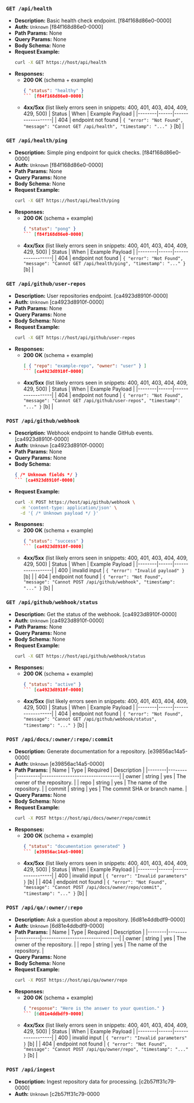 ### `GET /api/health`
- **Description:** Basic health check endpoint. [f84f168d86e0-0000]
- **Auth:** `Unknown` [f84f168d86e0-0000]
- **Path Params:** None
- **Query Params:** None
- **Body Schema:** None
- **Request Example:**
  ```bash
  curl -X GET https://host/api/health
  ```
- **Responses:**
  - **200 OK** (schema + example)
    ```json
    { "status": "healthy" }
    ``` [f84f168d86e0-0000]
  - **4xx/5xx** (list likely errors seen in snippets: 400, 401, 403, 404, 409, 429, 500)
    | Status | When | Example Payload |
    |--------|------|------------------|
    | 404 | endpoint not found | `{ "error": "Not Found", "message": "Cannot GET /api/health", "timestamp": "..." }` [b] |

### `GET /api/health/ping`
- **Description:** Simple ping endpoint for quick checks. [f84f168d86e0-0000]
- **Auth:** `Unknown` [f84f168d86e0-0000]
- **Path Params:** None
- **Query Params:** None
- **Body Schema:** None
- **Request Example:**
  ```bash
  curl -X GET https://host/api/health/ping
  ```
- **Responses:**
  - **200 OK** (schema + example)
    ```json
    { "status": "pong" }
    ``` [f84f168d86e0-0000]
  - **4xx/5xx** (list likely errors seen in snippets: 400, 401, 403, 404, 409, 429, 500)
    | Status | When | Example Payload |
    |--------|------|------------------|
    | 404 | endpoint not found | `{ "error": "Not Found", "message": "Cannot GET /api/health/ping", "timestamp": "..." }` [b] |

### `GET /api/github/user-repos`
- **Description:** User repositories endpoint. [ca4923d8910f-0000]
- **Auth:** `Unknown` [ca4923d8910f-0000]
- **Path Params:** None
- **Query Params:** None
- **Body Schema:** None
- **Request Example:**
  ```bash
  curl -X GET https://host/api/github/user-repos
  ```
- **Responses:**
  - **200 OK** (schema + example)
    ```json
    [ { "repo": "example-repo", "owner": "user" } ]
    ``` [ca4923d8910f-0000]
  - **4xx/5xx** (list likely errors seen in snippets: 400, 401, 403, 404, 409, 429, 500)
    | Status | When | Example Payload |
    |--------|------|------------------|
    | 404 | endpoint not found | `{ "error": "Not Found", "message": "Cannot GET /api/github/user-repos", "timestamp": "..." }` [b] |

### `POST /api/github/webhook`
- **Description:** Webhook endpoint to handle GitHub events. [ca4923d8910f-0000]
- **Auth:** `Unknown` [ca4923d8910f-0000]
- **Path Params:** None
- **Query Params:** None
- **Body Schema:**
  ```json
  { /* Unknown fields */ }
  ``` [ca4923d8910f-0000]
- **Request Example:**
  ```bash
  curl -X POST https://host/api/github/webhook \
    -H 'content-type: application/json' \
    -d '{ /* Unknown payload */ }'
  ```
- **Responses:**
  - **200 OK** (schema + example)
    ```json
    { "status": "success" }
    ``` [ca4923d8910f-0000]
  - **4xx/5xx** (list likely errors seen in snippets: 400, 401, 403, 404, 409, 429, 500)
    | Status | When | Example Payload |
    |--------|------|------------------|
    | 400 | invalid input | `{ "error": "Invalid payload" }` [b] |
    | 404 | endpoint not found | `{ "error": "Not Found", "message": "Cannot POST /api/github/webhook", "timestamp": "..." }` [b] |

### `GET /api/github/webhook/status`
- **Description:** Get the status of the webhook. [ca4923d8910f-0000]
- **Auth:** `Unknown` [ca4923d8910f-0000]
- **Path Params:** None
- **Query Params:** None
- **Body Schema:** None
- **Request Example:**
  ```bash
  curl -X GET https://host/api/github/webhook/status
  ```
- **Responses:**
  - **200 OK** (schema + example)
    ```json
    { "status": "active" }
    ``` [ca4923d8910f-0000]
  - **4xx/5xx** (list likely errors seen in snippets: 400, 401, 403, 404, 409, 429, 500)
    | Status | When | Example Payload |
    |--------|------|------------------|
    | 404 | endpoint not found | `{ "error": "Not Found", "message": "Cannot GET /api/github/webhook/status", "timestamp": "..." }` [b] |

### `POST /api/docs/:owner/:repo/:commit`
- **Description:** Generate documentation for a repository. [e39856ac14a5-0000]
- **Auth:** `Unknown` [e39856ac14a5-0000]
- **Path Params:**
  | Name   | Type   | Required | Description                     |
  |--------|--------|----------|---------------------------------|
  | owner  | string | yes      | The owner of the repository.    |
  | repo   | string | yes      | The name of the repository.     |
  | commit | string | yes      | The commit SHA or branch name.  |
- **Query Params:** None
- **Body Schema:** None
- **Request Example:**
  ```bash
  curl -X POST https://host/api/docs/owner/repo/commit
  ```
- **Responses:**
  - **200 OK** (schema + example)
    ```json
    { "status": "documentation generated" }
    ``` [e39856ac14a5-0000]
  - **4xx/5xx** (list likely errors seen in snippets: 400, 401, 403, 404, 409, 429, 500)
    | Status | When | Example Payload |
    |--------|------|------------------|
    | 400 | invalid input | `{ "error": "Invalid parameters" }` [b] |
    | 404 | endpoint not found | `{ "error": "Not Found", "message": "Cannot POST /api/docs/owner/repo/commit", "timestamp": "..." }` [b] |

### `POST /api/qa/:owner/:repo`
- **Description:** Ask a question about a repository. [6d81e4ddbdf9-0000]
- **Auth:** `Unknown` [6d81e4ddbdf9-0000]
- **Path Params:**
  | Name   | Type   | Required | Description                     |
  |--------|--------|----------|---------------------------------|
  | owner  | string | yes      | The owner of the repository.    |
  | repo   | string | yes      | The name of the repository.     |
- **Query Params:** None
- **Body Schema:** None
- **Request Example:**
  ```bash
  curl -X POST https://host/api/qa/owner/repo
  ```
- **Responses:**
  - **200 OK** (schema + example)
    ```json
    { "response": "Here is the answer to your question." }
    ``` [6d81e4ddbdf9-0000]
  - **4xx/5xx** (list likely errors seen in snippets: 400, 401, 403, 404, 409, 429, 500)
    | Status | When | Example Payload |
    |--------|------|------------------|
    | 400 | invalid input | `{ "error": "Invalid parameters" }` [b] |
    | 404 | endpoint not found | `{ "error": "Not Found", "message": "Cannot POST /api/qa/owner/repo", "timestamp": "..." }` [b] |

### `POST /api/ingest`
- **Description:** Ingest repository data for processing. [c2b57ff31c79-0000]
- **Auth:** `Unknown` [c2b57ff31c79-0000